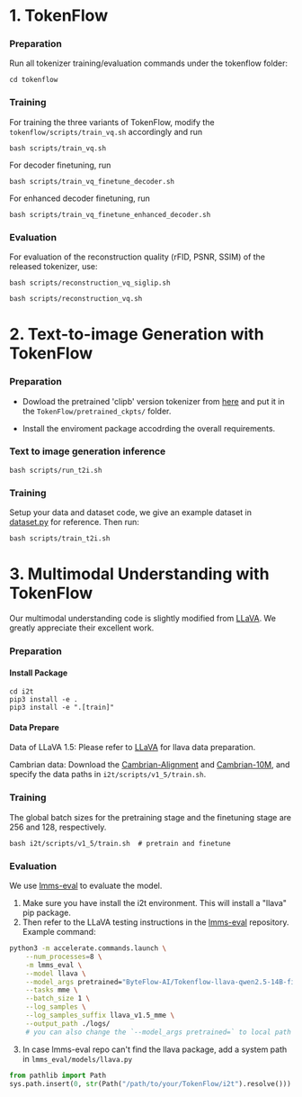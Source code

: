 # 1. TokenFlow

### Preparation

Run all tokenizer training/evaluation commands under the tokenflow folder:

```
cd tokenflow
```

### Training

For training the three variants of TokenFlow, modify the `tokenflow/scripts/train_vq.sh` accordingly and run

```
bash scripts/train_vq.sh
```

For decoder finetuning, run

```
bash scripts/train_vq_finetune_decoder.sh
```

For enhanced decoder finetuning, run

```
bash scripts/train_vq_finetune_enhanced_decoder.sh
```

### Evaluation

For evaluation of the reconstruction quality (rFID, PSNR, SSIM) of the released tokenizer, use:
```
bash scripts/reconstruction_vq_siglip.sh

bash scripts/reconstruction_vq.sh
```


# 2. Text-to-image Generation with TokenFlow

### Preparation

 - Dowload the pretrained 'clipb' version tokenizer from [here](https://huggingface.co/ByteFlow-AI/TokenFlow) and put it in the `TokenFlow/pretrained_ckpts/` folder.

- Install the enviroment package accodrding the overall requirements.


### Text to image generation inference
```
bash scripts/run_t2i.sh
```


### Training
 Setup your data and dataset code, we give an example dataset in [dataset.py](t2i/llava_t2i/dataset/dataset.py) for reference. Then run:

```
bash scripts/train_t2i.sh
```

# 3. Multimodal Understanding with TokenFlow

Our multimodal understanding code is slightly modified from [LLaVA](https://github.com/haotian-liu/LLaVA). We greatly appreciate their excellent work.

### Preparation

#### Install Package
```
cd i2t
pip3 install -e . 
pip3 install -e ".[train]" 
```
#### Data Prepare

Data of LLaVA 1.5: Please refer to [LLaVA](https://github.com/haotian-liu/LLaVA) for llava data preparation.

Cambrian data: Download the [Cambrian-Alignment](https://huggingface.co/datasets/nyu-visionx/Cambrian-Alignment/) and [Cambrian-10M](https://huggingface.co/datasets/nyu-visionx/Cambrian-10M), and specify the data paths in `i2t/scripts/v1_5/train.sh`.

### Training

The global batch sizes for the pretraining stage and the finetuning stage are 256 and 128, respectively.
```
bash i2t/scripts/v1_5/train.sh  # pretrain and finetune 
```


### Evaluation

We use [lmms-eval](https://github.com/EvolvingLMMs-Lab/lmms-eval.git) to evaluate the model.

1. Make sure you have install the i2t environment. This will install a "llava" pip package.
2. Then refer to the LLaVA testing instructions in the [lmms-eval](https://github.com/EvolvingLMMs-Lab/lmms-eval.git) repository. Example command:
```bash
python3 -m accelerate.commands.launch \
    --num_processes=8 \
    -m lmms_eval \
    --model llava \
    --model_args pretrained="ByteFlow-AI/Tokenflow-llava-qwen2.5-14B-finetuning",conv_template="qwen_2_5" \
    --tasks mme \
    --batch_size 1 \
    --log_samples \
    --log_samples_suffix llava_v1.5_mme \
    --output_path ./logs/
    # you can also change the `--model_args pretrained=` to local path of your model.
```

3. In case lmms-eval repo can't find the llava package, add a system path in `lmms_eval/models/llava.py`
```python
from pathlib import Path
sys.path.insert(0, str(Path("/path/to/your/TokenFlow/i2t").resolve()))
```
